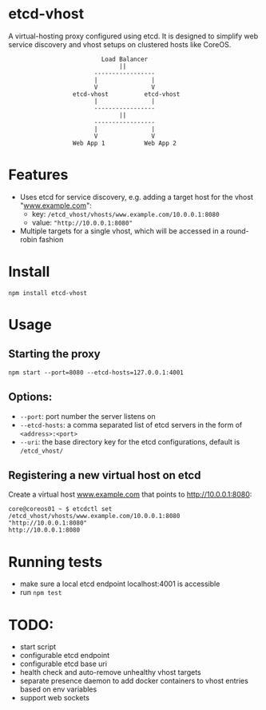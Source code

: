# etcd-vhost

A virtual-hosting proxy configured using etcd.
It is designed to simplify web service discovery and vhost setups on clustered hosts like CoreOS.

```
                          Load Balancer 
                               ||
                        -----------------
                        |               |
                        V               V
                  etcd-vhost          etcd-vhost
                        |               |
                        -----------------
                               ||
                        -----------------
                        |               |
                        V               V
                  Web App 1           Web App 2

```

# Features

- Uses etcd for service discovery, e.g. adding a target host for the vhost "www.example.com":
  - key: `/etcd_vhost/vhosts/www.example.com/10.0.0.1:8080`
  - value: `"http://10.0.0.1:8080"`
- Multiple targets for a single vhost, which will be accessed in a round-robin fashion

# Install

`npm install etcd-vhost`

# Usage

## Starting the proxy

`npm start --port=8080 --etcd-hosts=127.0.0.1:4001`

## Options:

- `--port`: port number the server listens on
- `--etcd-hosts`: a comma separated list of etcd servers in the form of `<address>:<port>`
- `--uri`: the base directory key for the etcd configurations, default is `/etcd_vhost/`

## Registering a new virtual host on etcd

Create a virtual host www.example.com that points to http://10.0.0.1:8080:

```
core@coreos01 ~ $ etcdctl set /etcd_vhost/vhosts/www.example.com/10.0.0.1:8080 "http://10.0.0.1:8080"
http://10.0.0.1:8080
```


# Running tests

- make sure a local etcd endpoint localhost:4001 is accessible
- run `npm test`

# TODO:

- start script
- configurable etcd endpoint
- configurable etcd base uri
- health check and auto-remove unhealthy vhost targets
- separate presence daemon to add docker containers to vhost entries based on env variables
- support web sockets